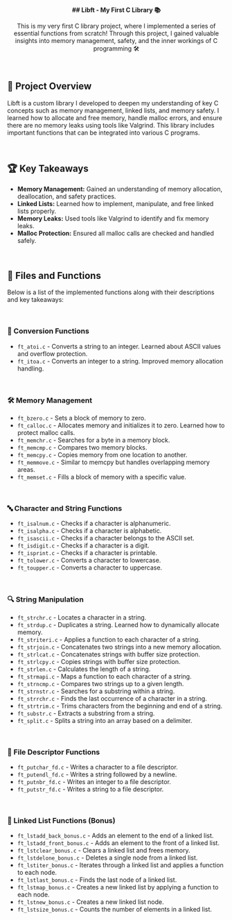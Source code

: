<div align="center">

</br>
</br>

<strong>## Libft - My First C Library 📚</strong>

<p>This is my very first C library project, where I implemented a series of essential functions from scratch! Through this project, I gained valuable insights into memory management, safety, and the inner workings of C programming 🛠️</p>

</br>

</div>

## 🚀 Project Overview

Libft is a custom library I developed to deepen my understanding of key C concepts such as memory management, linked lists, and memory safety. I learned how to allocate and free memory, handle malloc errors, and ensure there are no memory leaks using tools like Valgrind. This library includes important functions that can be integrated into various C programs.

</br>

## 🏆 Key Takeaways

- **Memory Management:** Gained an understanding of memory allocation, deallocation, and safety practices.
- **Linked Lists:** Learned how to implement, manipulate, and free linked lists properly.
- **Memory Leaks:** Used tools like Valgrind to identify and fix memory leaks.
- **Malloc Protection:** Ensured all malloc calls are checked and handled safely.

</br>

## 📂 Files and Functions

Below is a list of the implemented functions along with their descriptions and key takeaways:

</br>

### 🔢 Conversion Functions

- `ft_atoi.c` - Converts a string to an integer. Learned about ASCII values and overflow protection.
- `ft_itoa.c` - Converts an integer to a string. Improved memory allocation handling.

</br>

### 🛠️ Memory Management

- `ft_bzero.c` - Sets a block of memory to zero.
- `ft_calloc.c` - Allocates memory and initializes it to zero. Learned how to protect malloc calls.
- `ft_memchr.c` - Searches for a byte in a memory block.
- `ft_memcmp.c` - Compares two memory blocks.
- `ft_memcpy.c` - Copies memory from one location to another.
- `ft_memmove.c` - Similar to memcpy but handles overlapping memory areas.
- `ft_memset.c` - Fills a block of memory with a specific value.

</br>

### 🔤 Character and String Functions

- `ft_isalnum.c` - Checks if a character is alphanumeric.
- `ft_isalpha.c` - Checks if a character is alphabetic.
- `ft_isascii.c` - Checks if a character belongs to the ASCII set.
- `ft_isdigit.c` - Checks if a character is a digit.
- `ft_isprint.c` - Checks if a character is printable.
- `ft_tolower.c` - Converts a character to lowercase.
- `ft_toupper.c` - Converts a character to uppercase.

</br>

### 🔍 String Manipulation

- `ft_strchr.c` - Locates a character in a string.
- `ft_strdup.c` - Duplicates a string. Learned how to dynamically allocate memory.
- `ft_striteri.c` - Applies a function to each character of a string.
- `ft_strjoin.c` - Concatenates two strings into a new memory allocation.
- `ft_strlcat.c` - Concatenates strings with buffer size protection.
- `ft_strlcpy.c` - Copies strings with buffer size protection.
- `ft_strlen.c` - Calculates the length of a string.
- `ft_strmapi.c` - Maps a function to each character of a string.
- `ft_strncmp.c` - Compares two strings up to a given length.
- `ft_strnstr.c` - Searches for a substring within a string.
- `ft_strrchr.c` - Finds the last occurrence of a character in a string.
- `ft_strtrim.c` - Trims characters from the beginning and end of a string.
- `ft_substr.c` - Extracts a substring from a string.
- `ft_split.c` - Splits a string into an array based on a delimiter.

</br>

### 📝 File Descriptor Functions

- `ft_putchar_fd.c` - Writes a character to a file descriptor.
- `ft_putendl_fd.c` - Writes a string followed by a newline.
- `ft_putnbr_fd.c` - Writes an integer to a file descriptor.
- `ft_putstr_fd.c` - Writes a string to a file descriptor.

</br>

### 🔗 Linked List Functions (Bonus)

- `ft_lstadd_back_bonus.c` - Adds an element to the end of a linked list.
- `ft_lstadd_front_bonus.c` - Adds an element to the front of a linked list.
- `ft_lstclear_bonus.c` - Clears a linked list and frees memory.
- `ft_lstdelone_bonus.c` - Deletes a single node from a linked list.
- `ft_lstiter_bonus.c` - Iterates through a linked list and applies a function to each node.
- `ft_lstlast_bonus.c` - Finds the last node of a linked list.
- `ft_lstmap_bonus.c` - Creates a new linked list by applying a function to each node.
- `ft_lstnew_bonus.c` - Creates a new linked list node.
- `ft_lstsize_bonus.c` - Counts the number of elements in a linked list.
